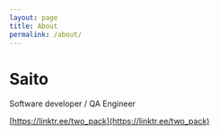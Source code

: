 ```yaml
---
layout: page
title: About
permalink: /about/
---
```


# Saito

Software developer / QA Engineer

[https://linktr.ee/two_pack](https://linktr.ee/two_pack)